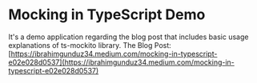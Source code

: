 # Mocking in TypeScript Demo
It's a demo application regarding the blog post that includes basic usage explanations of ts-mockito library.
The Blog Post: [https://ibrahimgunduz34.medium.com/mocking-in-typescript-e02e028d0537](https://ibrahimgunduz34.medium.com/mocking-in-typescript-e02e028d0537)